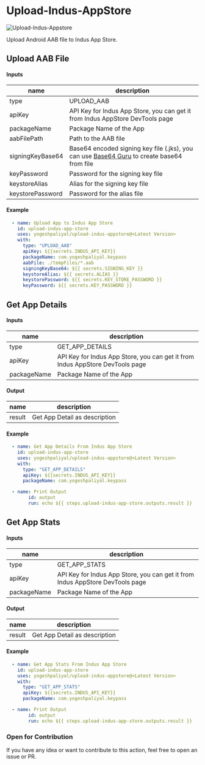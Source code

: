 # Upload-Indus-AppStore

![Upload-Indus-Appstore](https://github.com/yogeshpaliyal/upload-indus-appstore/assets/9381846/3cd8c2f6-4aa8-4f17-a28e-4af7e6239b84)


Upload Android AAB file to Indus App Store.


## Upload AAB File

####  Inputs

| name             | description                                                                                                                             |
|------------------|-----------------------------------------------------------------------------------------------------------------------------------------|
| type | UPLOAD_AAB |
| apiKey           | API Key for Indus App Store, you can get it from Indus AppStore DevTools page                                                           |
| packageName      | Package Name of the App                                                                                                                 |
| aabFilePath      | Path to the AAB file                                                                                                                    |
| signingKeyBase64 | Base64 encoded signing key file (.jks), you can use [Base64 Guru](https://base64.guru/converter/encode/file) to create base64 from file |
| keyPassword      | Password for the signing key file                                                                                                       |
| keystoreAlias    | Alias for the signing key file                                                                                                          |
| keystorePassword | Password for the alias file                

#### Example

```yaml
  - name: Upload App to Indus App Store
    id: upload-indus-app-store
    uses: yogeshpaliyal/upload-indus-appstore@<Latest Version>
    with:
      type: "UPLOAD_AAB"
      apiKey: ${{secrets.INDUS_API_KEY}}
      packageName: com.yogeshpaliyal.keypass
      aabFile: ./tempFiles/*.aab
      signingKeyBase64: ${{ secrets.SIGNING_KEY }}
      keystoreAlias: ${{ secrets.ALIAS }}
      keystorePassword: ${{ secrets.KEY_STORE_PASSWORD }}
      keyPassword: ${{ secrets.KEY_PASSWORD }}
```


## Get App Details

####  Inputs

| name             | description                                                                                                                             |
|------------------|-----------------------------------------------------------------------------------------------------------------------------------------|
| type | GET_APP_DETAILS |
| apiKey           | API Key for Indus App Store, you can get it from Indus AppStore DevTools page                                                           |
| packageName      | Package Name of the App                                                                                                                 |

#### Output

| name             | description                                                                                                                             |
|------------------|-----------------------------------------------------------------------------------------------------------------------------------------|
| result | Get App Detail as description | 



#### Example

```yaml
  - name: Get App Details From Indus App Store
    id: upload-indus-app-store
    uses: yogeshpaliyal/upload-indus-appstore@<Latest Version>
    with:
      type: "GET_APP_DETAILS"
      apiKey: ${{secrets.INDUS_API_KEY}}
      packageName: com.yogeshpaliyal.keypass

  - name: Print Output
        id: output
        run: echo ${{ steps.upload-indus-app-store.outputs.result }}
```


## Get App Stats

####  Inputs

| name             | description                                                                                                                             |
|------------------|-----------------------------------------------------------------------------------------------------------------------------------------|
| type | GET_APP_STATS |
| apiKey           | API Key for Indus App Store, you can get it from Indus AppStore DevTools page                                                           |
| packageName      | Package Name of the App                                                                                                                 |

#### Output

| name             | description                                                                                                                             |
|------------------|-----------------------------------------------------------------------------------------------------------------------------------------|
| result | Get App Detail as description | 



#### Example

```yaml
  - name: Get App Stats From Indus App Store
    id: upload-indus-app-store
    uses: yogeshpaliyal/upload-indus-appstore@<Latest Version>
    with:
      type: "GET_APP_STATS"
      apiKey: ${{secrets.INDUS_API_KEY}}
      packageName: com.yogeshpaliyal.keypass

  - name: Print Output
        id: output
        run: echo ${{ steps.upload-indus-app-store.outputs.result }}
```


### Open for Contribution

If you have any idea or want to contribute to this action, feel free to open an issue or PR.






